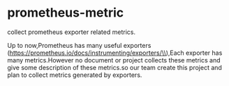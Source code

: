 # prometheus-metric

collect prometheus exporter related metrics.

Up to now,Prometheus has many useful exporters \(https://prometheus.io/docs/instrumenting/exporters/\\),Each exporter has many metrics.However no document or project collects these metrics and  give some description of these metrics.so our team create this project and plan to collect metrics generated by exporters.

